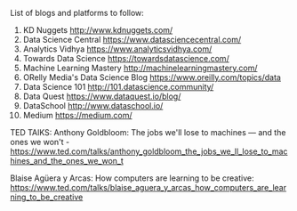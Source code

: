 List of blogs and platforms to follow:
1) KD Nuggets http://www.kdnuggets.com/
2) Data Science Central https://www.datasciencecentral.com/
3) Analytics Vidhya https://www.analyticsvidhya.com/
4) Towards Data Science https://towardsdatascience.com/
5) Machine Learning Mastery http://machinelearningmastery.com/
6) ORelly Media's Data Science Blog https://www.oreilly.com/topics/data
7) Data Science 101 http://101.datascience.community/
8) Data Quest https://www.dataquest.io/blog/
9) DataSchool http://www.dataschool.io/
10) Medium https://medium.com/


TED TAlKS:
Anthony Goldbloom: The jobs we'll lose to machines — and the ones we won't - 
https://www.ted.com/talks/anthony_goldbloom_the_jobs_we_ll_lose_to_machines_and_the_ones_we_won_t

Blaise Agüera y Arcas: How computers are learning to be creative:
https://www.ted.com/talks/blaise_aguera_y_arcas_how_computers_are_learning_to_be_creative
